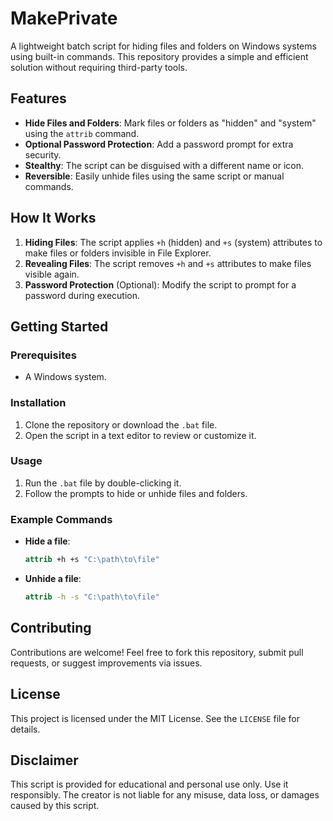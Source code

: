 # MakePrivate

A lightweight batch script for hiding files and folders on Windows systems using built-in commands. This repository provides a simple and efficient solution without requiring third-party tools.

## Features
- **Hide Files and Folders**: Mark files or folders as "hidden" and "system" using the `attrib` command.
- **Optional Password Protection**: Add a password prompt for extra security.
- **Stealthy**: The script can be disguised with a different name or icon.
- **Reversible**: Easily unhide files using the same script or manual commands.

## How It Works
1. **Hiding Files**: The script applies `+h` (hidden) and `+s` (system) attributes to make files or folders invisible in File Explorer.
2. **Revealing Files**: The script removes `+h` and `+s` attributes to make files visible again.
3. **Password Protection** (Optional): Modify the script to prompt for a password during execution.

## Getting Started

### Prerequisites
- A Windows system.

### Installation
1. Clone the repository or download the `.bat` file.
2. Open the script in a text editor to review or customize it.

### Usage
1. Run the `.bat` file by double-clicking it.
2. Follow the prompts to hide or unhide files and folders.

### Example Commands
- **Hide a file**:
  ```cmd
  attrib +h +s "C:\path\to\file"
  ```
- **Unhide a file**:
  ```cmd
  attrib -h -s "C:\path\to\file"
  ```

## Contributing
Contributions are welcome! Feel free to fork this repository, submit pull requests, or suggest improvements via issues.

## License
This project is licensed under the MIT License. See the `LICENSE` file for details.

## Disclaimer
This script is provided for educational and personal use only. Use it responsibly. The creator is not liable for any misuse, data loss, or damages caused by this script.

